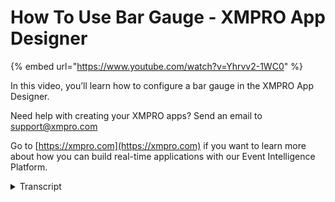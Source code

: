 # How To Use Bar Gauge - XMPRO App Designer
{% embed url="https://www.youtube.com/watch?v=Yhrvv2-1WC0" %}

In this video, you’ll learn how to configure a bar gauge in the XMPRO App Designer.

Need help with creating your XMPRO apps? Send an email to support@xmpro.com

Go to [https://xmpro.com](https://xmpro.com) if you want to learn more about how you can build real-time applications with our Event Intelligence Platform.
<details>
<summary>Transcript</summary>welcome to another training video from

exam pro today we've been looking at

package and how to use it in app

designer

baggage can be found under the basic

category or you can search it from the

search text box right here

now reject it to the location you want

to display

let me show you the default layout of

the bar gauge

the default layer of the package

consists of range from 0 to 100

and the title with 5 gauge

let's say we want to make some changes

in here

you can go to the editor

click on the package click on the prop

properties

under appearance you can see the visible

option

that would be the same as the other app

designer control

now we can change the title from bar

gauge

to engine temperature the font color

is the color of the title so now we can

select a darker color

bar spacing is the space between each

bar

um you can specify in here the label

is used for displaying the path value

so now we keep it for visible for now

and also we can change the format of the

label

we can either select one of the default

layout

or we can specify a custom format

for example we want to display the value

with degree celsius so we can

specify in here for more information on

how to

customize your format you can click on

the help button

and we show you the details on how to

specify a custom format

and the behavior we can change the range

of the bar gauge

by default it's 0 to 100 and we can

change it to 0 to 120

in the baggage let's set multiple value

to add a value

you can click the plus button in here

and we can specify the value of 45

and 70.

now we save it and show you the changes

that we have made

now you can see the title have been

changed from

baggage to engine temperature

and the value will display with degree

celsius label in here

also we will see there's a space between

each bar with 5 pixel

finally if you want the baggage value

it's reading from a dollar source

you have to add the bar gauge

into the controller that allows starter

source

for example a box and a data repeater

in here already configured a box that

have a dollar source to read from a sql

table

so now if we drag a bar gauge into that

box

and the value if you add a new value and

change from static value to a dynamic

value

click on the dropbox now you can see you

can select a

column from a sql table

and this is how you configure the

package

thank you for watching
</details>